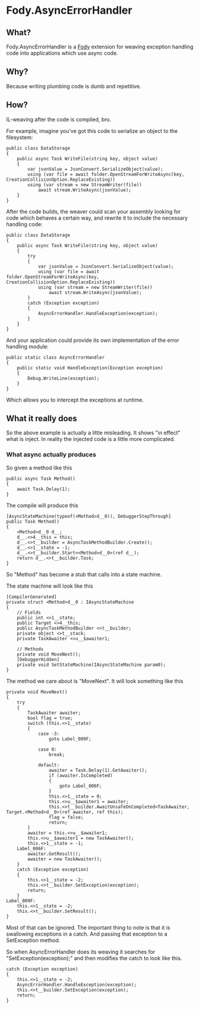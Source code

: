 Fody.AsyncErrorHandler
==================

## What?

Fody.AsyncErrorHandler is a [Fody](https://github.com/Fody/Fody) extension for weaving exception handling code into applications which use async code.

## Why?

Because writing plumbing code is dumb and repetitive.

## How?

IL-weaving after the code is compiled, bro.

For example, imagine you've got this code to serialize an object to the filesystem:

    public class DataStorage
    {
        public async Task WriteFile(string key, object value)
        {
            var jsonValue = JsonConvert.SerializeObject(value);
            using (var file = await folder.OpenStreamForWriteAsync(key, CreationCollisionOption.ReplaceExisting))
            using (var stream = new StreamWriter(file))
                await stream.WriteAsync(jsonValue);
        }
    }

After the code builds, the weaver could scan your assembly looking for code which behaves a certain way, and rewrite it to include the necessary handling code:

    public class DataStorage
    {
        public async Task WriteFile(string key, object value)
        {
            try 
            {
                var jsonValue = JsonConvert.SerializeObject(value);
                using (var file = await folder.OpenStreamForWriteAsync(key, CreationCollisionOption.ReplaceExisting))
                using (var stream = new StreamWriter(file))
                    await stream.WriteAsync(jsonValue);
            }
            catch (Exception exception)
            {
                AsyncErrorHandler.HandleException(exception);
            } 
        }
    }

And your application could provide its own implementation of the error handling module:


    public static class AsyncErrorHandler
    {
        public static void HandleException(Exception exception)
        {
            Debug.WriteLine(exception);
        }
    }

Which allows you to intercept the exceptions at runtime.

## What it really does

So the above example is actually a little misleading. It shows "in effect" what is inject. In reality the injected code is a little more complicated.

### What async actually produces

So given a method like this

    public async Task Method()
    {
        await Task.Delay(1);
    }
    
The compile will produce this 

    [AsyncStateMachine(typeof(<Method>d__0)), DebuggerStepThrough]
    public Task Method()
    {
        <Method>d__0 d__;
        d__.<>4__this = this;
        d__.<>t__builder = AsyncTaskMethodBuilder.Create();
        d__.<>1__state = -1;
        d__.<>t__builder.Start<<Method>d__0>(ref d__);
        return d__.<>t__builder.Task;
    }

So "Method" has become a stub that calls into a state machine.

The state machine will look like this

    [CompilerGenerated]
    private struct <Method>d__0 : IAsyncStateMachine
    {
        // Fields
        public int <>1__state;
        public Target <>4__this;
        public AsyncTaskMethodBuilder <>t__builder;
        private object <>t__stack;
        private TaskAwaiter <>u__$awaiter1;

        // Methods
        private void MoveNext();
        [DebuggerHidden]
        private void SetStateMachine(IAsyncStateMachine param0);
    }


The method we care about is "MoveNext". It will look something like this

	private void MoveNext()
	{
	    try
	    {
	        TaskAwaiter awaiter;
	        bool flag = true;
	        switch (this.<>1__state)
	        {
	            case -3:
	                goto Label_009F;
	
	            case 0:
	                break;
	
	            default:
	                awaiter = Task.Delay(1).GetAwaiter();
	                if (awaiter.IsCompleted)
	                {
	                    goto Label_006F;
	                }
	                this.<>1__state = 0;
	                this.<>u__$awaiter1 = awaiter;
	                this.<>t__builder.AwaitUnsafeOnCompleted<TaskAwaiter, Target.<Method>d__0>(ref awaiter, ref this);
	                flag = false;
	                return;
	        }
	        awaiter = this.<>u__$awaiter1;
	        this.<>u__$awaiter1 = new TaskAwaiter();
	        this.<>1__state = -1;
	    Label_006F:
	        awaiter.GetResult();
	        awaiter = new TaskAwaiter();
	    }
	    catch (Exception exception)
	    {
	        this.<>1__state = -2;
	        this.<>t__builder.SetException(exception);
	        return;
	    }
	Label_009F:
	    this.<>1__state = -2;
	    this.<>t__builder.SetResult();
	}


Most of that can be ignored. The important thing to note is that it is swallowing exceptions in a catch. And passing that exception to a SetException method.

So when AsyncErrorHandler does its weaving it searches for "SetException(exception);" and then modifies the catch to look like this.

    catch (Exception exception)
    {
        this.<>1__state = -2;
        AsyncErrorHandler.HandleException(exception);
        this.<>t__builder.SetException(exception);
        return;
    }
